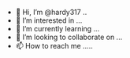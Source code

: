 - 👋 Hi, I’m @hardy317 ..
- 👀 I’m interested in ...
- 🌱 I’m currently learning ...
- 💞️ I’m looking to collaborate on ...
- 📫 How to reach me .....

<!---
hardy317/hardy317 is a ✨ special ✨ repository because its `README.md` (this file) appears on your GitHub profile.
You can click the Preview link to take a look at your changes.
--->
